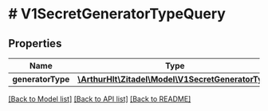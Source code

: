 # # V1SecretGeneratorTypeQuery

## Properties

Name | Type | Description | Notes
------------ | ------------- | ------------- | -------------
**generatorType** | [**\ArthurHlt\Zitadel\Model\V1SecretGeneratorType**](V1SecretGeneratorType.md) |  | [optional]

[[Back to Model list]](../../README.md#models) [[Back to API list]](../../README.md#endpoints) [[Back to README]](../../README.md)
